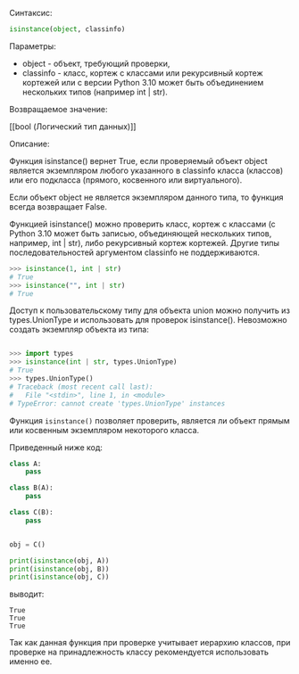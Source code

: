 Синтаксис:

```python
isinstance(object, classinfo)
```

Параметры:

- object - объект, требующий проверки,
- classinfo - класс, кортеж с классами или рекурсивный кортеж кортежей или с версии Python 3.10 может быть объединением нескольких типов (например int | str).

Возвращаемое значение:

  [[bool (Логический тип данных)]]

Описание:

Функция isinstance() вернет True, если проверяемый объект object является экземпляром любого указанного в classinfo класса (классов) или его подкласса (прямого, косвенного или виртуального).

Если объект object не является экземпляром данного типа, то функция всегда возвращает False.

Функцией isinstance() можно проверить класс, кортеж с классами (с Python 3.10 может быть записью, объединяющей нескольких типов, например, int | str), либо рекурсивный кортеж кортежей. Другие типы последовательностей аргументом classinfo не поддерживаются.


```python
>>> isinstance(1, int | str)
# True
>>> isinstance("", int | str)
# True
```

Доступ к пользовательскому типу для объекта union можно получить из types.UnionType и использовать для проверок isinstance(). Невозможно создать экземпляр объекта из типа:

```python

>>> import types
>>> isinstance(int | str, types.UnionType)
# True
>>> types.UnionType()
# Traceback (most recent call last):
#   File "<stdin>", line 1, in <module>
# TypeError: cannot create 'types.UnionType' instances
```

Функция `isinstance()` позволяет проверить, является ли объект прямым или косвенным экземпляром некоторого класса.

Приведенный ниже код:

```python
class A:
    pass

class B(A):
    pass

class C(B):
    pass


obj = C()

print(isinstance(obj, A))
print(isinstance(obj, B))
print(isinstance(obj, C))
```

выводит:

```no-highlight
True
True
True
```

Так как данная функция при проверке учитывает иерархию классов, при проверке на принадлежность классу рекомендуется использовать именно ее.